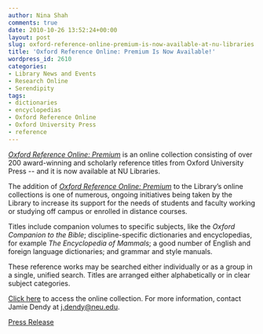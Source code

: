 ```yaml
---
author: Nina Shah
comments: true
date: 2010-10-26 13:52:24+00:00
layout: post
slug: oxford-reference-online-premium-is-now-available-at-nu-libraries
title: 'Oxford Reference Online: Premium Is Now Available!'
wordpress_id: 2610
categories:
- Library News and Events
- Research Online
- Serendipity
tags:
- dictionaries
- encyclopedias
- Oxford Reference Online
- Oxford University Press
- reference
---
```


[_Oxford Reference Online: Premium_](http://www.lib.neu.edu/databaseRedirects/oxfordreferenceRedirect.php) is an online collection consisting of over 200 award-winning and scholarly reference titles from Oxford University Press -- and it is now available at NU Libraries.

The addition of [_Oxford Reference Online: Premium_](http://www.lib.neu.edu/databaseRedirects/oxfordreferenceRedirect.php) to the Library’s online collections is one of numerous, ongoing initiatives being taken by the Library to increase its support for the needs of students and faculty working or studying off campus or enrolled in distance courses.

Titles include companion volumes to specific subjects, like the _Oxford Companion to the Bible_; discipline-specific dictionaries and encyclopedias, for example _The Encyclopedia of Mammals_; a good number of English and foreign language dictionaries; and grammar and style manuals.

These reference works may be searched either individually or as a group in a single, unified search. Titles are arranged either alphabetically or in clear subject categories.

[Click here](http://www.lib.neu.edu/databaseRedirects/oxfordreferenceRedirect.php) to access the online collection. For more information, contact Jamie Dendy at [j.dendy@neu.edu](mailto:j.dendy@neu.edu).

[Press Release](http://www.lib.neu.edu/about_us/news_events/press_room/oxford_reference/)
